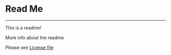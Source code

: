 # Read Me

----

This is a readme!

More info about the readme

Please see [License file](./license.md)